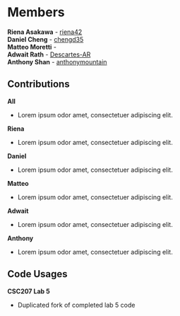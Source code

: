 # Members
**Riena Asakawa** - [riena42](https://github.com/riena42)  
**Daniel Cheng** - [chengd35](https://github.com/chengd35)  
**Matteo Moretti** - []()  
**Adwait Rath** - [Descartes-AR](https://github.com/Descartes-AR)  
**Anthony Shan** - [anthonymountain](https://github.com/anthonymountain)

## Contributions
**All**
  - Lorem ipsum odor amet, consectetuer adipiscing elit.

**Riena**
  - Lorem ipsum odor amet, consectetuer adipiscing elit.

**Daniel**
  - Lorem ipsum odor amet, consectetuer adipiscing elit.

**Matteo**
  - Lorem ipsum odor amet, consectetuer adipiscing elit.

**Adwait**
  - Lorem ipsum odor amet, consectetuer adipiscing elit.

**Anthony**
  - Lorem ipsum odor amet, consectetuer adipiscing elit.

## Code Usages
**CSC207 Lab 5**
  - Duplicated fork of completed lab 5 code
